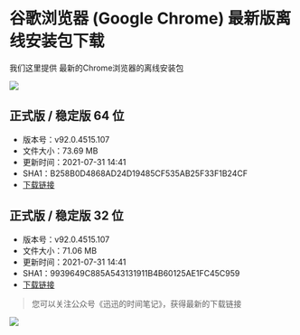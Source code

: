 # 谷歌浏览器 (Google Chrome) 最新版离线安装包下载

我们这里提供 最新的Chrome浏览器的离线安装包

![](https://xunxun2hei.oss-cn-shanghai.aliyuncs.com/documents/chrome/googlechrome.png)

## 正式版 / 稳定版 64 位
- 版本号：v92.0.4515.107
- 文件大小：73.69 MB
- 更新时间：2021-07-31 14:41
- SHA1：B258B0D4868AD24D19485CF535AB25F33F1B24CF
- [下载链接](https://dl.google.com/release2/chrome/acqkdyz3x6ktjenzze3rojk4hs5a_92.0.4515.107/92.0.4515.107_chrome_installer.exe)

## 正式版 / 稳定版 32 位
- 版本号：v92.0.4515.107
- 文件大小：71.06 MB
- 更新时间：2021-07-31 14:41
- SHA1：9939649C885A543131911B4B60125AE1FC45C959
- [下载链接](https://dl.google.com/release2/chrome/aqsagtk45xwf5gi6a6jhxpyzta_92.0.4515.107/92.0.4515.107_chrome_installer.exe)

<div style="display: none">https://www.iplaysoft.com/tools/chrome/</div>

> 您可以关注公众号《迅迅的时间笔记》，获得最新的下载链接

![](https://xunxun2hei.oss-cn-shanghai.aliyuncs.com/system/qrcode_for_gh_d14fa0fe79e4_258.jpg)